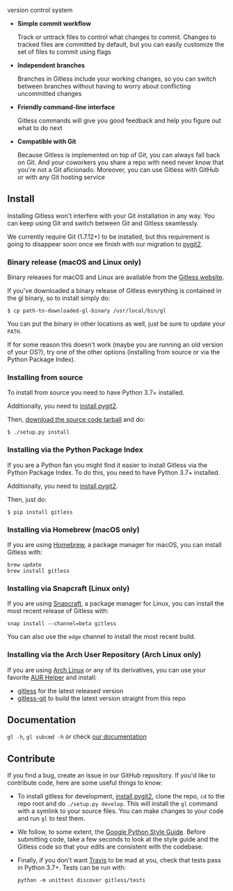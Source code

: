  version control system

- **Simple commit workflow**

    Track or untrack files to control what changes to commit. Changes to tracked files are committed by default, but you can easily customize the set of files to commit using flags
- **Independent branches**

    Branches in Gitless include your working changes, so you can switch between branches without having to worry about conflicting uncommitted changes
- **Friendly command-line interface**

    Gitless commands will give you good feedback and help you figure out what to do next
- **Compatible with Git**

    Because Gitless is implemented on top of Git, you can always fall back on Git. And your coworkers you share a repo with need never know that you're not a Git aficionado. Moreover, you can use Gitless with GitHub or with any Git hosting service


Install
-------

Installing Gitless won't interfere with your Git installation in any
way. You can keep using Git and switch between Git and Gitless seamlessly.

We currently require Git (1.7.12+) to be installed, but this requirement is
going to disappear soon once we finish with our migration to [pygit2](https://github.com/libgit2/pygit2).


### Binary release (macOS and Linux only)

Binary releases for macOS and Linux are available from the
[Gitless website](http://gitless.com "Gitless's website").

If you've downloaded a binary release of Gitless everything is contained in the
gl binary, so to install simply do:

    $ cp path-to-downloaded-gl-binary /usr/local/bin/gl

You can put the binary in other locations as well, just be sure to update your
`PATH`.

If for some reason this doesn't work (maybe you are running an old version of
your OS?), try one of the other options (installing from source or via
the Python Package Index).

### Installing from source

To install from source you need to have Python 3.7+ installed.

Additionally, you need to [install pygit2](
http://www.pygit2.org/install.html "pygit2 install").

Then, [download the source code tarball](http://gitless.com "Gitless's website")
and do:

    $ ./setup.py install


### Installing via the Python Package Index

If you are a Python fan you might find it easier to install
Gitless via the Python Package Index. To do this, you need to have
Python 3.7+ installed.

Additionally, you need to [install pygit2](
http://www.pygit2.org/install.html "pygit2 install").

Then, just do:

    $ pip install gitless

### Installing via Homebrew (macOS only)

If you are using [Homebrew](http://brew.sh/ "Homebrew homepage"), a package
manager for macOS, you can install Gitless with:

```
brew update
brew install gitless
```

### Installing via Snapcraft (Linux only)

If you are using [Snapcraft](https://snapcraft.io/ "Snapcraft"), a
package manager for Linux, you can install the most recent release
of Gitless with:

```
snap install --channel=beta gitless
```

You can also use the `edge` channel to install the most recent build.

### Installing via the Arch User Repository (Arch Linux only)

If you are using [Arch Linux](https://www.archlinux.org/) or any of
its derivatives, you can use your favorite
[AUR Helper](https://wiki.archlinux.org/index.php/AUR_helpers) and install:
- [gitless](https://aur.archlinux.org/packages/gitless/) for the latest
  released version
- [gitless-git](https://aur.archlinux.org/packages/gitless-git/) to 
  build the latest version straight from this repo

Documentation
-------------

`gl -h`, `gl subcmd -h` or check
[our documentation](http://gitless.com "Gitless's website")


Contribute
----------

If you find a bug, create an issue in our
GitHub repository. If you'd like to contribute
code, here are some useful things to know:

- To install gitless for development, [install pygit2](
  http://www.pygit2.org/install.html "pygit2 install"), clone the repo,
  `cd` to the repo root and do `./setup.py develop`. This will install
  the `gl` command with a symlink to your source files. You can make
  changes to your code and run `gl` to test them.
- We follow, to some extent, the [Google Python Style Guide](
    https://google.github.io/styleguide/pyguide.html
    "Google Python Style Guide").
Before submitting code, take a few seconds to look at the style guide and the
Gitless code so that your edits are consistent with the codebase.

- Finally, if you don't want [Travis](
    https://travis-ci.org/gitless-vcs/gitless "Travis") to
be mad at you, check that tests pass in Python 3.7+. Tests can be run with:
  ```
  python -m unittest discover gitless/tests
  ```
